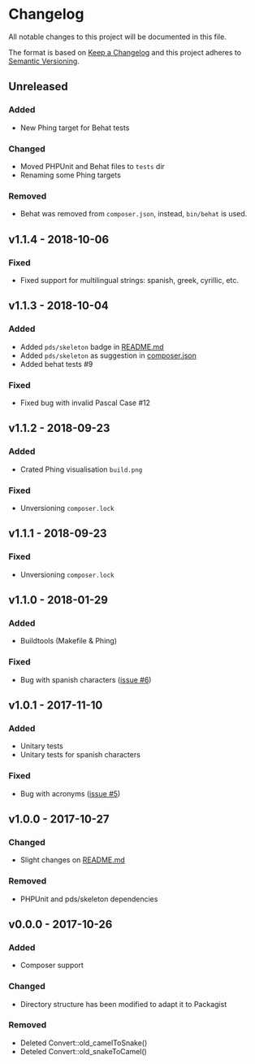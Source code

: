 Changelog
=========
All notable changes to this project will be documented in this file.

The format is based on [Keep a Changelog](http://keepachangelog.com/en/1.0.0/)
and this project adheres to [Semantic Versioning](http://semver.org/spec/v2.0.0.html).

Unreleased
----------

### Added

- New Phing target for Behat tests

### Changed

- Moved PHPUnit and Behat files to `tests` dir
- Renaming some Phing targets

### Removed

- Behat was removed from `composer.json`, instead, `bin/behat` is used.

v1.1.4 - 2018-10-06
-------------------

### Fixed

- Fixed support for multilingual strings: spanish, greek, cyrillic, etc. 

v1.1.3 - 2018-10-04
-------------------

### Added

- Added `pds/skeleton` badge in [README.md]()
- Added `pds/skeleton` as suggestion in [composer.json]()
- Added behat tests #9

### Fixed

- Fixed bug with invalid Pascal Case #12

v1.1.2 - 2018-09-23
-------------------

### Added

- Crated Phing visualisation `build.png`

### Fixed

- Unversioning `composer.lock`

v1.1.1 - 2018-09-23
-------------------

### Fixed

- Unversioning `composer.lock`

v1.1.0 - 2018-01-29
-------------------

### Added
* Buildtools (Makefile & Phing)

### Fixed
* Bug with spanish characters ([issue #6](https://github.com/jawira/case-converter/issues/6))

v1.0.1 - 2017-11-10
-------------------

### Added
* Unitary tests
* Unitary tests for spanish characters

### Fixed
* Bug with acronyms ([issue #5](https://github.com/jawira/case-converter/issues/5))

v1.0.0 - 2017-10-27
-------------------

### Changed
* Slight changes on [README.md]()

### Removed
* PHPUnit and pds/skeleton dependencies

v0.0.0 - 2017-10-26
-------------------

### Added
* Composer support

### Changed
* Directory structure has been modified to adapt it to Packagist

### Removed
* Deleted Convert::old_camelToSnake()
* Deteled Convert::old_snakeToCamel()

